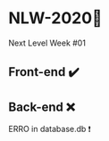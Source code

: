 # NLW-2020:rocket:
 Next Level Week #01 


## Front-end :heavy_check_mark:


## Back-end :x:
 ERRO in database.db :exclamation:

